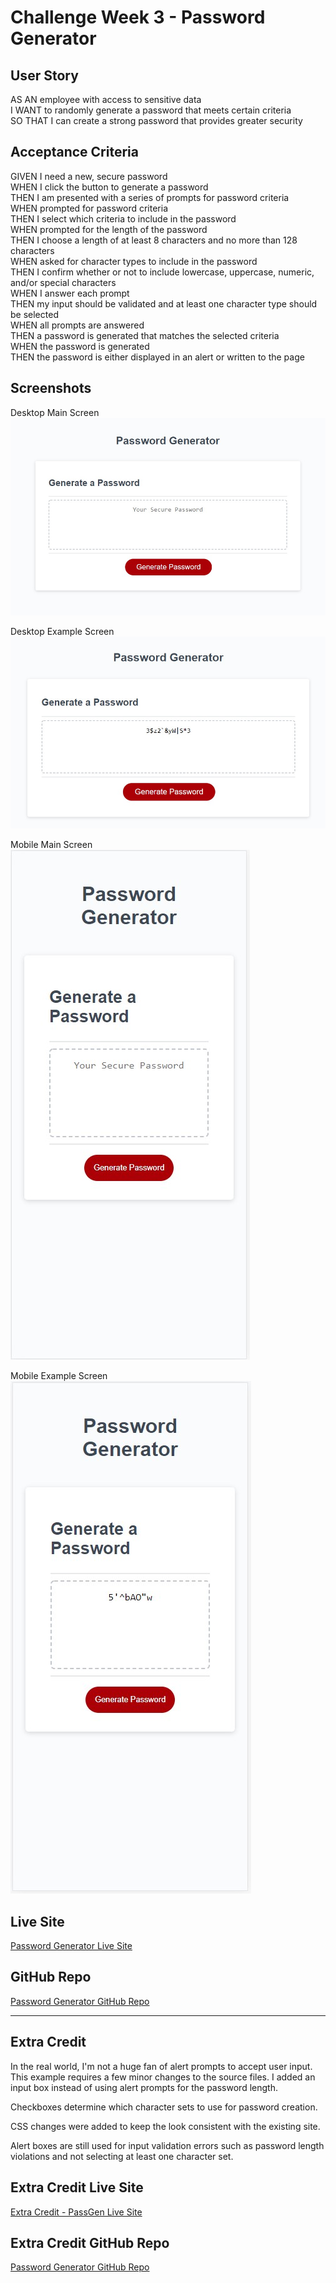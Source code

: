 # Challenge Week 3 - Password Generator

## User Story

AS AN employee with access to sensitive data  
I WANT to randomly generate a password that meets certain criteria  
SO THAT I can create a strong password that provides greater security  

## Acceptance Criteria

GIVEN I need a new, secure password  
WHEN I click the button to generate a password  
THEN I am presented with a series of prompts for password criteria  
WHEN prompted for password criteria  
THEN I select which criteria to include in the password  
WHEN prompted for the length of the password  
THEN I choose a length of at least 8 characters and no more than 128 characters  
WHEN asked for character types to include in the password  
THEN I confirm whether or not to include lowercase, uppercase, numeric, and/or special characters  
WHEN I answer each prompt  
THEN my input should be validated and at least one character type should be selected  
WHEN all prompts are answered  
THEN a password is generated that matches the selected criteria  
WHEN the password is generated  
THEN the password is either displayed in an alert or written to the page  

## Screenshots

Desktop Main Screen  
![desktop main screen](images/screenshot-desktop-main.jpg)

Desktop Example Screen  
![desktop main screen](images/screenshot-desktop-example.jpg)

Mobile Main Screen  
![mobile main screen](images/screenshot-mobile-main.jpg)

Mobile Example Screen  
![mobile example screen](images/screenshot-mobile-example.jpg)

## Live Site
[Password Generator Live Site](https://joebarbone.github.io/challenge-w3-password-generator/)

## GitHub Repo
[Password Generator GitHub Repo](https://github.com/JoeBarbone/challenge-w3-password-generator)

---

## Extra Credit
In the real world, I'm not a huge fan of alert prompts to accept user input. This example requires a few minor changes to the source files. I added an input box instead of using alert prompts for the password length.

Checkboxes determine which character sets to use for password creation.

CSS changes were added to keep the look consistent with the existing site.

Alert boxes are still used for input validation errors such as password length violations and not selecting at least one character set.

## Extra Credit Live Site
[Extra Credit - PassGen Live Site](https://joebarbone.github.io/passgen/)

## Extra Credit GitHub Repo
[Password Generator GitHub Repo](https://github.com/JoeBarbone/passgen)
